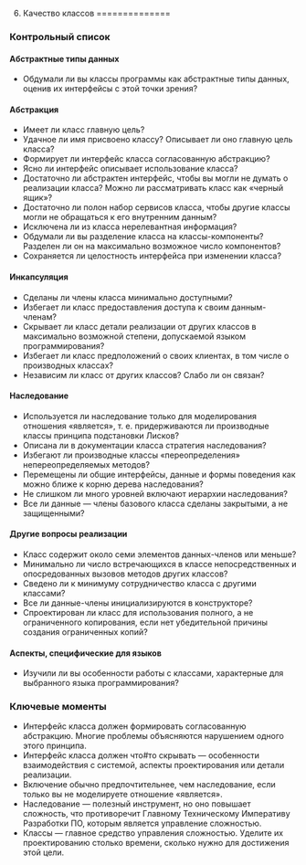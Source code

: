 6. Качество классов
==============

### Контрольный список

#### Абстрактные типы данных 

+ Обдумали ли вы классы программы как абстрактные типы данных, оценив их интерфейсы с этой точки зрения? 

#### Абстракция

+ Имеет ли класс главную цель? 
+ Удачное ли имя присвоено классу? Описывает ли оно главную цель класса?
+ Формирует ли интерфейс класса согласованную абстракцию?
+ Ясно ли интерфейс описывает использование класса? 
+ Достаточно ли абстрактен интерфейс, чтобы вы могли не думать о реализации класса? Можно ли рассматривать класс как «черный ящик»? 
+ Достаточно ли полон набор сервисов класса, чтобы другие классы могли не обращаться к его внутренним данным? 
+ Исключена ли из класса нерелевантная информация? 
+ Обдумали ли вы разделение класса на классы-компоненты? Разделен ли он на максимально возможное число компонентов? 
+ Сохраняется ли целостность интерфейса при изменении класса? 

#### Инкапсуляция 

+ Сделаны ли члены класса минимально доступными? 
+ Избегает ли класс предоставления доступа к своим данным-членам? 
+ Скрывает ли класс детали реализации от других классов в максимально возможной степени, допускаемой языком программирования? 
+ Избегает ли класс предположений о своих клиентах, в том числе о производных классах? 
+ Независим ли класс от других классов? Слабо ли он связан? 

#### Наследование 

+ Используется ли наследование только для моделирования отношения «является», т. е. придерживаются ли производные классы принципа подстановки Лисков? 
+ Описана ли в документации класса стратегия наследования? 
+ Избегают ли производные классы «переопределения» непереопределяемых методов? 
+ Перемещены ли общие интерфейсы, данные и формы поведения как можно ближе к корню дерева наследования? 
+ Не слишком ли много уровней включают иерархии наследования? 
+ Все ли данные — члены базового класса сделаны закрытыми, а не защищенными? 

#### Другие вопросы реализации 

+ Класс содержит около семи элементов данных-членов или меньше? 
+ Минимально ли число встречающихся в классе непосредственных и опосредованных вызовов методов других классов? 
+ Сведено ли к минимуму сотрудничество класса с другими классами? 
+ Все ли данные-члены инициализируются в конструкторе? 
+ Спроектирован  ли  класс  для  использования  полного,  а  не  ограниченного копирования, если нет убедительной причины создания ограниченных копий?

#### Аспекты,  специфические  для  языков

+ Изучили  ли  вы  особенности  работы  с  классами,  характерные  для  выбранного  языка  программирования?

### Ключевые моменты

+ Интерфейс  класса  должен  формировать  согласованную  абстракцию.  Многие проблемы  объясняются  нарушением  одного  этого  принципа.
+ Интерфейс  класса  должен  что#то  скрывать  —  особенности  взаимодействия  с системой,  аспекты  проектирования  или  детали  реализации.
+ Включение  обычно  предпочтительнее,  чем  наследование,  если  только  вы  не моделируете  отношение  «является».
+ Наследование  —  полезный  инструмент,  но  оно  повышает  сложность,  что  противоречит Главному Техническому Императиву Разработки ПО, которым является  управление  сложностью.
+ Классы  —  главное  средство  управления  сложностью.  Уделите  их  проектированию  столько  времени,  сколько  нужно  для  достижения  этой  цели.